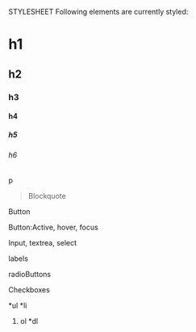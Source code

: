 STYLESHEET
Following elements are currently styled:

# h1
## h2
### h3
#### h4
##### h5
###### h6
p

>Blockquote

Button

Button:Active, hover, focus

Input, textrea, select

labels

radioButtons

Checkboxes

*ul
  *li
  1. ol
  *dl